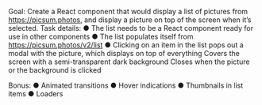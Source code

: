 Goal: 
Create a React component that would display a list of pictures from https://picsum.photos, and display a picture on top of the screen when it’s selected. 
Task details: 
● The list needs to be a React component ready for use in other components 
● The list populates itself from https://picsum.photos/v2/list 
● Clicking on an item in the list pops out a modal with the picture, which displays on top of everything 
    Covers the screen with a semi-transparent dark background 
    Closes when the picture or the background is clicked 

Bonus: 
● Animated transitions 
● Hover indications 
● Thumbnails in list items 
● Loaders
